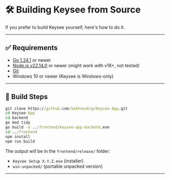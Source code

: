 # 🛠️ Building Keysee from Source

If you prefer to build Keysee yourself, here's how to do it.

---

## ✅ Requirements

- [Go 1.24.1](https://go.dev/dl/) or newer  
- [Node.js v22.14.0](https://nodejs.org/en/download) or newer (might work with v18+, not tested)
- [Git](https://git-scm.com/downloads)  
- Windows 10 or newer (Keysee is Windows-only)

---

## 🚀 Build Steps

```cmd
git clone https://github.com/Sakhnovkrg/Keysee-App.git
cd Keysee-App
cd backend
go mod tidy
go build -o ../frontend/keysee-app-backend.exe
cd ../frontend
npm install
npm run build
```

The output will be in the `frontend/release/` folder:

- `Keysee Setup X.Y.Z.exe` (installer)
- `win-unpacked/` (portable unpacked version)

---

